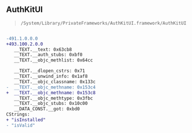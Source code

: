 ## AuthKitUI

> `/System/Library/PrivateFrameworks/AuthKitUI.framework/AuthKitUI`

```diff

-491.1.0.0.0
+493.100.2.0.0
   __TEXT.__text: 0x63cb8
   __TEXT.__auth_stubs: 0xbf0
   __TEXT.__objc_methlist: 0x64cc

   __TEXT.__dlopen_cstrs: 0x71
   __TEXT.__unwind_info: 0x1af8
   __TEXT.__objc_classname: 0x133c
-  __TEXT.__objc_methname: 0x153c4
+  __TEXT.__objc_methname: 0x153c8
   __TEXT.__objc_methtype: 0x3fbc
   __TEXT.__objc_stubs: 0x10c00
   __DATA_CONST.__got: 0xbd0
CStrings:
+ "isInstalled"
- "isValid"

```
